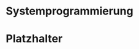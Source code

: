 <!----------
title: "Systemprogrammierung"
date: "Semester 5"
keywords: [Systemprogrammierung, RES, DHGE, Semester 5]
---------->

Systemprogrammierung
====================

<!-- START doctoc generated TOC please keep comment here to allow auto update -->
<!-- DON'T EDIT THIS SECTION, INSTEAD RE-RUN doctoc TO UPDATE -->



<!-- END doctoc generated TOC please keep comment here to allow auto update -->

<!--newpage-->

# Platzhalter
